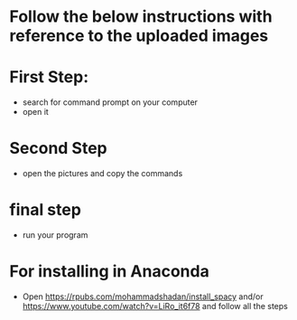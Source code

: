 # Follow the below instructions with reference to the uploaded images
# First Step:

* search for command prompt on your computer
* open it 

# Second Step
* open the pictures and copy the commands

# final step

* run your program

# For installing in Anaconda

* Open https://rpubs.com/mohammadshadan/install_spacy and/or https://www.youtube.com/watch?v=LiRo_it6f78 and follow all the steps
